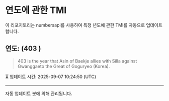 
# 연도에 관한 TMI

이 리포지토리는 numbersapi를 사용하여 특정 년도에 관한 TMI를 자동으로 업데이트합니다.

## 연도: (403 )
> 403 is the year that Asin of Baekje allies with Silla against Gwanggaeto the Great of Goguryeo (Korea).

⏳ 업데이트 시간: 2025-09-07 10:24:50 (UTC)

---
자동 업데이트 봇에 의해 관리됩니다.
